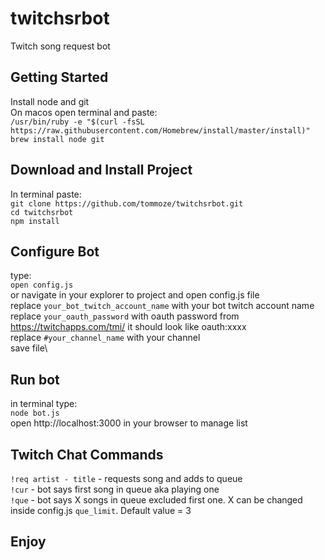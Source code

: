 # twitchsrbot
Twitch song request bot

## Getting Started
Install node and git\
On macos open terminal and paste:\
`/usr/bin/ruby -e "$(curl -fsSL https://raw.githubusercontent.com/Homebrew/install/master/install)"` \
`brew install node git`

## Download and Install Project
In terminal paste:\
`git clone https://github.com/tommoze/twitchsrbot.git`\
`cd twitchsrbot`\
`npm install`

## Configure Bot
type:\
`open config.js`\
or navigate in your explorer to project and open config.js file\
replace `your_bot_twitch_account_name` with your bot twitch account name\
replace `your_oauth_password` with oauth password from https://twitchapps.com/tmi/ it should look like oauth:xxxx\
replace `#your_channel_name` with your channel\
save file\

## Run bot
in terminal type:\
`node bot.js`\
open http://localhost:3000 in your browser to manage list

## Twitch Chat Commands
`!req artist - title` - requests song and adds to queue\
`!cur` - bot says first song in queue aka playing one\
`!que` - bot says X songs in queue excluded first one. X can be changed inside config.js `que_limit`. Default value = 3

## Enjoy